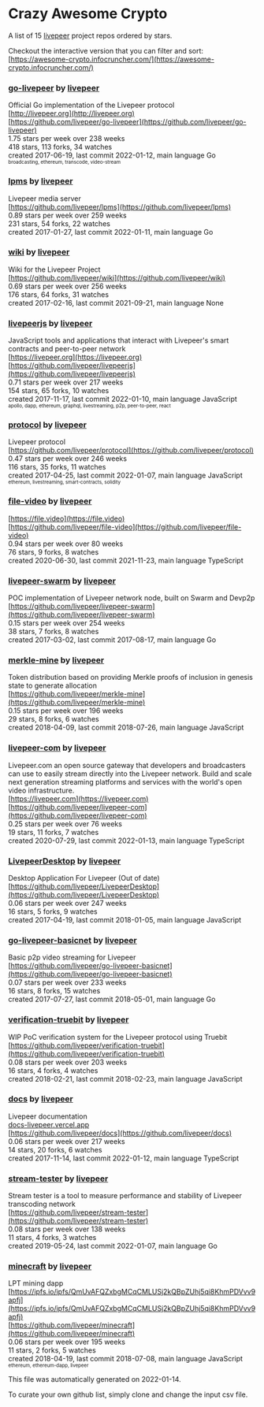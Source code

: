 # Crazy Awesome Crypto
A list of 15 [livepeer](https://github.com/livepeer) project repos ordered by stars.  

Checkout the interactive version that you can filter and sort: 
[https://awesome-crypto.infocruncher.com/](https://awesome-crypto.infocruncher.com/)  


### [go-livepeer](https://github.com/livepeer/go-livepeer) by [livepeer](https://github.com/livepeer)  
Official Go implementation of the Livepeer protocol  
[http://livepeer.org](http://livepeer.org)  
[https://github.com/livepeer/go-livepeer](https://github.com/livepeer/go-livepeer)  
1.75 stars per week over 238 weeks  
418 stars, 113 forks, 34 watches  
created 2017-06-19, last commit 2022-01-12, main language Go  
<sub><sup>broadcasting, ethereum, transcode, video-stream</sup></sub>


### [lpms](https://github.com/livepeer/lpms) by [livepeer](https://github.com/livepeer)  
Livepeer media server  
[https://github.com/livepeer/lpms](https://github.com/livepeer/lpms)  
0.89 stars per week over 259 weeks  
231 stars, 54 forks, 22 watches  
created 2017-01-27, last commit 2022-01-11, main language Go  


### [wiki](https://github.com/livepeer/wiki) by [livepeer](https://github.com/livepeer)  
Wiki for the Livepeer Project  
[https://github.com/livepeer/wiki](https://github.com/livepeer/wiki)  
0.69 stars per week over 256 weeks  
176 stars, 64 forks, 31 watches  
created 2017-02-16, last commit 2021-09-21, main language None  


### [livepeerjs](https://github.com/livepeer/livepeerjs) by [livepeer](https://github.com/livepeer)  
JavaScript tools and applications that interact with Livepeer's smart contracts and peer-to-peer network  
[https://livepeer.org](https://livepeer.org)  
[https://github.com/livepeer/livepeerjs](https://github.com/livepeer/livepeerjs)  
0.71 stars per week over 217 weeks  
154 stars, 65 forks, 10 watches  
created 2017-11-17, last commit 2022-01-10, main language JavaScript  
<sub><sup>apollo, dapp, ethereum, graphql, livestreaming, p2p, peer-to-peer, react</sup></sub>


### [protocol](https://github.com/livepeer/protocol) by [livepeer](https://github.com/livepeer)  
Livepeer protocol  
[https://github.com/livepeer/protocol](https://github.com/livepeer/protocol)  
0.47 stars per week over 246 weeks  
116 stars, 35 forks, 11 watches  
created 2017-04-25, last commit 2022-01-07, main language JavaScript  
<sub><sup>ethereum, livestreaming, smart-contracts, solidity</sup></sub>


### [file-video](https://github.com/livepeer/file-video) by [livepeer](https://github.com/livepeer)  
  
[https://file.video](https://file.video)  
[https://github.com/livepeer/file-video](https://github.com/livepeer/file-video)  
0.94 stars per week over 80 weeks  
76 stars, 9 forks, 8 watches  
created 2020-06-30, last commit 2021-11-23, main language TypeScript  


### [livepeer-swarm](https://github.com/livepeer/livepeer-swarm) by [livepeer](https://github.com/livepeer)  
POC implementation of Livepeer network node, built on Swarm and Devp2p  
[https://github.com/livepeer/livepeer-swarm](https://github.com/livepeer/livepeer-swarm)  
0.15 stars per week over 254 weeks  
38 stars, 7 forks, 8 watches  
created 2017-03-02, last commit 2017-08-17, main language Go  


### [merkle-mine](https://github.com/livepeer/merkle-mine) by [livepeer](https://github.com/livepeer)  
Token distribution based on providing Merkle proofs of inclusion in genesis state to generate allocation  
[https://github.com/livepeer/merkle-mine](https://github.com/livepeer/merkle-mine)  
0.15 stars per week over 196 weeks  
29 stars, 8 forks, 6 watches  
created 2018-04-09, last commit 2018-07-26, main language JavaScript  


### [livepeer-com](https://github.com/livepeer/livepeer-com) by [livepeer](https://github.com/livepeer)  
Livepeer.com an open source gateway that developers and broadcasters can use to easily stream directly into the Livepeer network. Build and scale next generation streaming platforms and services with the world's open video infrastructure.  
[https://livepeer.com](https://livepeer.com)  
[https://github.com/livepeer/livepeer-com](https://github.com/livepeer/livepeer-com)  
0.25 stars per week over 76 weeks  
19 stars, 11 forks, 7 watches  
created 2020-07-29, last commit 2022-01-13, main language TypeScript  


### [LivepeerDesktop](https://github.com/livepeer/LivepeerDesktop) by [livepeer](https://github.com/livepeer)  
Desktop Application For Livepeer (Out of date)  
[https://github.com/livepeer/LivepeerDesktop](https://github.com/livepeer/LivepeerDesktop)  
0.06 stars per week over 247 weeks  
16 stars, 5 forks, 9 watches  
created 2017-04-19, last commit 2018-01-05, main language JavaScript  


### [go-livepeer-basicnet](https://github.com/livepeer/go-livepeer-basicnet) by [livepeer](https://github.com/livepeer)  
Basic p2p video streaming for Livepeer  
[https://github.com/livepeer/go-livepeer-basicnet](https://github.com/livepeer/go-livepeer-basicnet)  
0.07 stars per week over 233 weeks  
16 stars, 8 forks, 15 watches  
created 2017-07-27, last commit 2018-05-01, main language Go  


### [verification-truebit](https://github.com/livepeer/verification-truebit) by [livepeer](https://github.com/livepeer)  
WIP PoC verification system for the Livepeer protocol using Truebit  
[https://github.com/livepeer/verification-truebit](https://github.com/livepeer/verification-truebit)  
0.08 stars per week over 203 weeks  
16 stars, 4 forks, 4 watches  
created 2018-02-21, last commit 2018-02-23, main language JavaScript  


### [docs](https://github.com/livepeer/docs) by [livepeer](https://github.com/livepeer)  
Livepeer documentation  
[docs-livepeer.vercel.app](docs-livepeer.vercel.app)  
[https://github.com/livepeer/docs](https://github.com/livepeer/docs)  
0.06 stars per week over 217 weeks  
14 stars, 20 forks, 6 watches  
created 2017-11-14, last commit 2022-01-12, main language TypeScript  


### [stream-tester](https://github.com/livepeer/stream-tester) by [livepeer](https://github.com/livepeer)  
Stream tester is a tool to measure performance and stability of Livepeer transcoding network  
[https://github.com/livepeer/stream-tester](https://github.com/livepeer/stream-tester)  
0.08 stars per week over 138 weeks  
11 stars, 4 forks, 3 watches  
created 2019-05-24, last commit 2022-01-07, main language Go  


### [minecraft](https://github.com/livepeer/minecraft) by [livepeer](https://github.com/livepeer)  
LPT mining dapp  
[https://ipfs.io/ipfs/QmUvAFQZxbgMCqCMLUSj2kQBpZUhj5qi8KhmPDVvv9apfj](https://ipfs.io/ipfs/QmUvAFQZxbgMCqCMLUSj2kQBpZUhj5qi8KhmPDVvv9apfj)  
[https://github.com/livepeer/minecraft](https://github.com/livepeer/minecraft)  
0.06 stars per week over 195 weeks  
11 stars, 2 forks, 5 watches  
created 2018-04-19, last commit 2018-07-08, main language JavaScript  
<sub><sup>ethereum, ethereum-dapp, livepeer</sup></sub>


This file was automatically generated on 2022-01-14.  

To curate your own github list, simply clone and change the input csv file.  